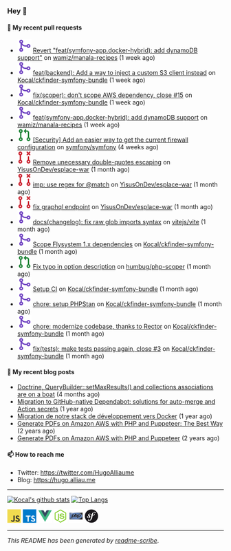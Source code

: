 ### Hey 👋

#### 👷 My recent pull requests

- ![](./assets/pr-merged.svg) [Revert &#34;feat(symfony-app.docker-hybrid): add dynamoDB support&#34;](https://github.com/wamiz/manala-recipes/pull/11) on [wamiz/manala-recipes](https://github.com/wamiz/manala-recipes) (1 week ago)
- ![](./assets/pr-merged.svg) [feat(backend): Add a way to inject a custom S3 client instead](https://github.com/Kocal/ckfinder-symfony-bundle/pull/17) on [Kocal/ckfinder-symfony-bundle](https://github.com/Kocal/ckfinder-symfony-bundle) (1 week ago)
- ![](./assets/pr-merged.svg) [fix(scoper): don&#39;t scope AWS dependency, close #15](https://github.com/Kocal/ckfinder-symfony-bundle/pull/16) on [Kocal/ckfinder-symfony-bundle](https://github.com/Kocal/ckfinder-symfony-bundle) (1 week ago)
- ![](./assets/pr-merged.svg) [feat(symfony-app.docker-hybrid): add dynamoDB support](https://github.com/wamiz/manala-recipes/pull/10) on [wamiz/manala-recipes](https://github.com/wamiz/manala-recipes) (1 week ago)
- ![](./assets/pr-open.svg) [[Security] Add an easier way to get the current firewall configuration](https://github.com/symfony/symfony/pull/46066) on [symfony/symfony](https://github.com/symfony/symfony) (4 weeks ago)
- ![](./assets/pr-closed.svg) [Remove unecessary double-quotes escaping](https://github.com/YisusOnDev/esplace-war/pull/43) on [YisusOnDev/esplace-war](https://github.com/YisusOnDev/esplace-war) (1 month ago)
- ![](./assets/pr-closed.svg) [imp: use regex for @match](https://github.com/YisusOnDev/esplace-war/pull/8) on [YisusOnDev/esplace-war](https://github.com/YisusOnDev/esplace-war) (1 month ago)
- ![](./assets/pr-closed.svg) [fix graphql endpoint](https://github.com/YisusOnDev/esplace-war/pull/2) on [YisusOnDev/esplace-war](https://github.com/YisusOnDev/esplace-war) (1 month ago)
- ![](./assets/pr-merged.svg) [docs(changelog): fix raw glob imports syntax](https://github.com/vitejs/vite/pull/7540) on [vitejs/vite](https://github.com/vitejs/vite) (1 month ago)
- ![](./assets/pr-merged.svg) [Scope Flysystem 1.x dependencies](https://github.com/Kocal/ckfinder-symfony-bundle/pull/13) on [Kocal/ckfinder-symfony-bundle](https://github.com/Kocal/ckfinder-symfony-bundle) (1 month ago)
- ![](./assets/pr-open.svg) [Fix typo in option description](https://github.com/humbug/php-scoper/pull/669) on [humbug/php-scoper](https://github.com/humbug/php-scoper) (1 month ago)
- ![](./assets/pr-merged.svg) [Setup CI](https://github.com/Kocal/ckfinder-symfony-bundle/pull/12) on [Kocal/ckfinder-symfony-bundle](https://github.com/Kocal/ckfinder-symfony-bundle) (1 month ago)
- ![](./assets/pr-merged.svg) [chore: setup PHPStan](https://github.com/Kocal/ckfinder-symfony-bundle/pull/11) on [Kocal/ckfinder-symfony-bundle](https://github.com/Kocal/ckfinder-symfony-bundle) (1 month ago)
- ![](./assets/pr-merged.svg) [chore: modernize codebase, thanks to Rector](https://github.com/Kocal/ckfinder-symfony-bundle/pull/10) on [Kocal/ckfinder-symfony-bundle](https://github.com/Kocal/ckfinder-symfony-bundle) (1 month ago)
- ![](./assets/pr-merged.svg) [fix(tests): make tests passing again, close #3](https://github.com/Kocal/ckfinder-symfony-bundle/pull/9) on [Kocal/ckfinder-symfony-bundle](https://github.com/Kocal/ckfinder-symfony-bundle) (1 month ago)

#### 📜 My recent blog posts

- [Doctrine, QueryBuilder::setMaxResults() and collections associations are on a boat](https://hugo.alliau.me/2022/01/07/doctrine-setmaxresults-and-collections-associations-are-on-a-boat/) (4 months ago)
- [Migration to GitHub-native Dependabot: solutions for auto-merge and Action secrets](https://hugo.alliau.me/2021/05/04/migration-to-github-native-dependabot-solutions-for-auto-merge-and-action-secrets/) (1 year ago)
- [Migration de notre stack de développement vers Docker](https://hugo.alliau.me/2021/04/26/migration-stack-developpement/) (1 year ago)
- [Generate PDFs on Amazon AWS with PHP and Puppeteer: The Best Way](https://hugo.alliau.me/2020/04/21/generate-pdfs-on-amazon-aws-with-php-and-puppeteer-the-best-way/) (2 years ago)
- [Generate PDFs on Amazon AWS with PHP and Puppeteer](https://hugo.alliau.me/2020/01/02/generate-pdfs-on-amazon-aws-with-php-and-puppeteer/) (2 years ago)

#### 📫 How to reach me

- Twitter: https://twitter.com/HugoAlliaume
- Blog: https://hugo.alliau.me

---

[![Kocal's github stats](https://github-readme-stats.vercel.app/api?username=Kocal&count_private=true&hide=stars)](https://github.com/anuraghazra/github-readme-stats)
[![Top Langs](https://github-readme-stats.vercel.app/api/top-langs/?username=Kocal&layout=compact)](https://github.com/anuraghazra/github-readme-stats)

<img src="https://raw.githubusercontent.com/devicons/devicon/master/icons/javascript/javascript-original.svg" alt="javascript" title="javascript" width="32" height="32"/> <img src="https://raw.githubusercontent.com/devicons/devicon/master/icons/typescript/typescript-original.svg" alt="typescript" title="typescript" width="32" height="32"/> <img src="https://raw.githubusercontent.com/devicons/devicon/master/icons/vuejs/vuejs-original.svg" alt="vuejs" title="vuejs" width="32" height="32"/> <img src="https://raw.githubusercontent.com/devicons/devicon/master/icons/nodejs/nodejs-original.svg" alt="nodejs" title="nodejs" width="32" height="32"/> <img src="https://raw.githubusercontent.com/devicons/devicon/master/icons/php/php-original.svg" alt="php" title="php" width="32" height="32"/> <img src="https://raw.githubusercontent.com/devicons/devicon/master/icons/symfony/symfony-original.svg" alt="symfony" title="symfony" width="32" height="32"/> 

---

_This README has been generated by [readme-scribe](https://github.com/muesli/readme-scribe/)_.

